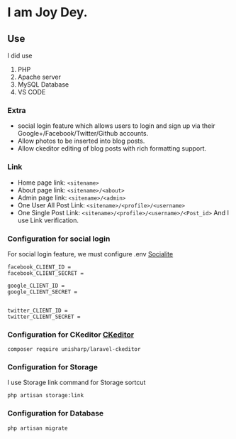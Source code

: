 # I am Joy Dey.


## Use
I did use

1. PHP 
2. Apache server
3. MySQL Database
4. VS CODE


### Extra

- social login feature which allows users to login and sign up via their Google+/Facebook/Twitter/Github accounts.
- Allow photos to be inserted into blog posts.
- Allow ckeditor editing of blog posts with rich formatting support.


### Link

- Home page link:  ```<sitename>```
- About page link: ```<sitename>/<about>```
- Admin page link:     ```<sitename>/<admin>```
- One User All Post Link: ```<sitename>/<profile>/<username>```
- One Single Post Link: ```<sitename>/<profile>/<username>/<Post_id>```
And I use Link verification.
  
  
  
  
### Configuration for social login

For social login feature, we must configure .env
[Socialite](https://laravel.com/docs/6.x/socialite)


```
facebook_CLIENT_ID = 
facebook_CLIENT_SECRET = 

google_CLIENT_ID = 
google_CLIENT_SECRET = 


twitter_CLIENT_ID = 
twitter_CLIENT_SECRET = 

```


### Configuration for CKeditor [CKeditor](https://github.com/UniSharp/laravel-ckeditor)

```
composer require unisharp/laravel-ckeditor
```


### Configuration for Storage

I use Storage link command for Storage sortcut

```
php artisan storage:link

```


### Configuration for Database

```
php artisan migrate

```
